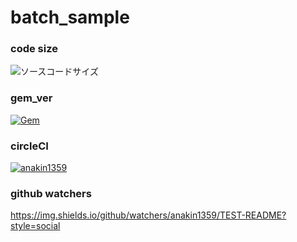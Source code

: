 # batch_sample

### code size
![ソースコードサイズ](https://img.shields.io/github/languages/code-size/anakin1359/TEST-README)

### gem_ver
[![Gem](https://img.shields.io/gem/v/devise?color=orange&label=devise&style=plastic)](https://badge.fury.io/rb/devise)

### circleCI
[![anakin1359](https://circleci.com/gh/anakin1359/circle_app.svg?style=svg)](https://circleci.com/gh/circleci/circleci-docs)

### github watchers
https://img.shields.io/github/watchers/anakin1359/TEST-README?style=social
